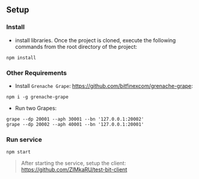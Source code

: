 ## Setup

### Install

- install libraries. Once the project is cloned,
execute the following commands from the root directory of the project:

```
npm install
```

### Other Requirements

- Install `Grenache Grape`: https://github.com/bitfinexcom/grenache-grape:

```
npm i -g grenache-grape
```

- Run two Grapes:

```
grape --dp 20001 --aph 30001 --bn '127.0.0.1:20002'
grape --dp 20002 --aph 40001 --bn '127.0.0.1:20001'
```

### Run service

```
npm start
```

> After starting the service, setup the client: https://github.com/ZIMkaRU/test-bit-client

